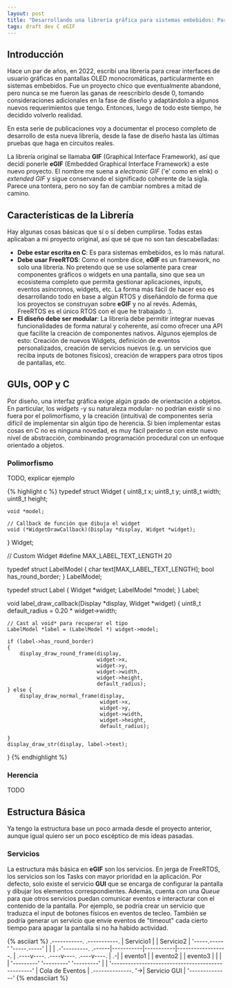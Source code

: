 ```yaml
---
layout: post
title: "Desarrollando una librería gráfica para sistemas embebidos: Parte 1"
tags: draft dev C eGIF
---
```


## Introducción

Hace un par de años, en 2022, escribí una librería para crear interfaces de
usuario gráficas en pantallas OLED monocromáticas, particularmente en sistemas
embebidos. Fue un proyecto chico que eventualmente abandoné, pero nunca se me
fueron las ganas de reescribirlo desde 0, tomando consideraciones adicionales
en la fase de diseño y adaptándolo a algunos nuevos requerimientos que tengo.
Entonces, luego de todo este tiempo, he decidido volverlo realidad.

En esta serie de publicaciones voy a documentar el proceso completo de
desarrollo de esta nueva librería, desde la fase de diseño hasta las últimas
pruebas que haga en circuitos reales.

La librería original se llamaba **GIF** (Graphical Interface Framework), así
que decidí ponerle **eGIF** (Embedded Graphical Interface Framework) a este
nuevo proyecto. El nombre me suena a *electronic GIF* ('e' como en eInk) o
*extended GIF* y sigue conservando el significado coherente de la sigla. Parece
una tontera, pero no soy fan de cambiar nombres a mitad de camino.

## Características de la Librería

Hay algunas cosas básicas que sí o sí deben cumplirse. Todas estas aplicaban
a mi proyecto original, así que sé que no son tan descabelladas:
- **Debe estar escrita en C**: Es para sistemas embebidos, es lo más natural.
- **Debe usar FreeRTOS**: Como el nombre dice, **eGIF** es un framework, no solo una
    librería. No pretendo que se use solamente para crear componentes gráficos
    o widgets en una pantalla, sino que sea un ecosistema completo que permita
    gestionar aplicaciones, inputs, eventos asíncronos, widgets, etc. La forma
    más fácil de hacer eso es desarrollando todo en base a algún RTOS y
    diseñándolo de forma que los proyectos se construyan sobre **eGIF** y no al
    revés. Además, FreeRTOS es el único RTOS con el que he trabajado :).
- **El diseño debe ser modular**: La librería debe permitir integrar nuevas
    funcionalidades de forma natural y coherente, así como ofrecer una API que
    facilite la creación de componentes nativos. Algunos ejemplos de esto:
    Creación de nuevos Widgets, definición de eventos personalizados, creación
    de servicios nuevos (e.g. un servicios que reciba inputs de botones
    físicos), creación de wrappers para otros tipos de pantallas, etc.


## GUIs, OOP y C

Por diseño, una interfaz gráfica exige algún grado de orientación a objetos.
En particular, los *widgets* -y su naturaleza modular- no podrían existir si
no fuera por el polimorfismo, y la creación (intuitiva) de componentes sería
difícil de implementar sin algún tipo de herencia. Si bien implementar estas
cosas en C no es ninguna novedad, es muy fácil perderse con este nuevo nivel de
abstracción, combinando programación procedural con un enfoque orientado a
objetos.

### Polimorfismo

TODO, explicar ejemplo

{% highlight c %}
typedef struct Widget
{
    uint8_t x;
    uint8_t y;
    uint8_t width;
    uint8_t height;

    void *model;

    // Callback de función que dibuja el widget
    void (*WidgetDrawCallback)(Display *display, Widget *widget);
} Widget;

// Custom Widget
#define MAX_LABEL_TEXT_LENGTH 20

typedef struct LabelModel
{
    char text[MAX_LABEL_TEXT_LENGTH];
    bool has_round_border;
} LabelModel;

typedef struct Label
{
    Widget *widget;
    LabelModel *model;
} Label;

void label_draw_callback(Display *display, Widget *widget)
{
    uint8_t default_radius = 0.20 * widget->width;

    // Cast al void* para recuperar el tipo
    LabelModel *label = (LabelModel *) widget->model;

    if (label->has_round_border)
    {
        display_draw_round_frame(display,
                                 widget->x,
                                 widget->y,
                                 widget->width,
                                 widget->height,
                                 default_radius);
    } else {
        display_draw_normal_frame(display,
                                  widget->x,
                                  widget->y,
                                  widget->width,
                                  widget->height,
                                  default_radius);

    }
    display_draw_str(display, label->text);
}
{% endhighlight %}


### Herencia

TODO


## Estructura Básica

Ya tengo la estructura base un poco armada desde el proyecto anterior, aunque
igual quiero ser un poco escéptico de mis ideas pasadas.

### Servicios

La estructura más básica en **eGIF** son los servicios. En jerga de FreeRTOS, los
servicios son los Tasks con mayor prioridad en la aplicación. Por defecto, solo
existe el servicio **GUI** que se encarga de configurar la pantalla y dibujar
los elementos correspondientes. Además, cuenta con una *Queue* para que otros
servicios puedan comunicar eventos e interacturar con el contenido de la
pantalla. Por ejemplo, se podría crear un servicio que traduzca el input de
botones físicos en eventos de tecleo. También se podría generar un servicio que
envíe eventos de "timeout" cada cierto tiempo para apagar la pantalla si no ha
habido actividad.

{% asciiart %}
   .-----------. .-----------.
   | Servicio1 | | Servicio2 |
   '-----.-----' '-----.-----'
         |             |
         |           .-'---------.
  .------|-----------|-----------|------------------.
  | .----v----. .----v----. .----v----.             |
.-| | evento1 | | evento2 | | evento3 |             |
| | '---------' '---------' '---------'             |
| '-------------------------------------------------'
|                 Cola de Eventos
|  .--------------. 
'->| Servicio GUI |
   '--------------'
{% endasciiart %}
